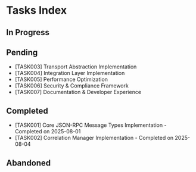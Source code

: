# Tasks Index

## In Progress

## Pending
- [TASK003] Transport Abstraction Implementation
- [TASK004] Integration Layer Implementation
- [TASK005] Performance Optimization
- [TASK006] Security & Compliance Framework
- [TASK007] Documentation & Developer Experience

## Completed
- [TASK001] Core JSON-RPC Message Types Implementation - Completed on 2025-08-01
- [TASK002] Correlation Manager Implementation - Completed on 2025-08-04

## Abandoned
